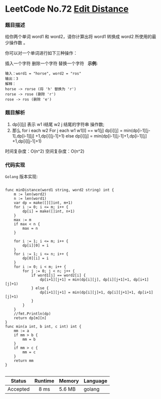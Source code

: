 # LeetCode No.72  [Edit Distance](https://leetcode.com/problems/edit-distance/)

### 题目描述

给你两个单词 word1 和 word2，请你计算出将 word1 转换成 word2 所使用的最少操作数 。

你可以对一个单词进行如下三种操作：

插入一个字符
删除一个字符
替换一个字符
 
**示例:**

```
输入：word1 = "horse", word2 = "ros"
输出：3
解释：
horse -> rorse (将 'h' 替换为 'r')
rorse -> rose (删除 'r')
rose -> ros (删除 'e')

```

### 题目解析
1. dp[i][j] 表示 w1 i结尾 w2 j 结尾的字符串 操作数;
2. 那么
for  i each w2
For j  each w1 
 w1[I] == w1[j] 
dp[i][j]  = min(dp[i-1][j-1],dp[i-1][j] +1,dp[i][j-1]+1)
 else  dp[i][j]  = min(dp[i-1][j-1]+1,dp[i-1][j] +1,dp[i][j-1]+1)


时间复杂度：O(n^2)
空间复杂度：O(n^2)


### 代码实现

`Golang` 版本实现:

```golang

func minDistance(word1 string, word2 string) int {
	m := len(word2)
	n := len(word1)
	var dp = make([][]int, m+1)
	for i := 0; i <= m; i++ {
		dp[i] = make([]int, n+1)
	}
	max := m
	if max < n {
		max = n
	}

	for i := 1; i <= m; i++ {
		dp[i][0] = i
	}
	for i := 1; i <= n; i++ {
		dp[0][i] = i
	}
	for i := 0; i < m; i++ {
		for j := 0; j < n; j++ {
			if word1[j] == word2[i] {
				dp[i+1][j+1] = min(dp[i][j], dp[i][j+1]+1, dp[i+1][j]+1)
			} else {
				dp[i+1][j+1] = min(dp[i][j]+1, dp[i][j+1]+1, dp[i+1][j]+1)
			}
		}
	}
	//fmt.Println(dp)
	return dp[m][n]
}
func min(a int, b int, c int) int {
	mm := a
	if mm > b {
		mm = b
	}
	if mm > c {
		mm = c
	}
	return mm
}


```

| Status | Runtime | Memory |Language|
|:-------:|:-------:|:------|:------|
|Accepted|8 ms|5.6 MB	 |golang|
